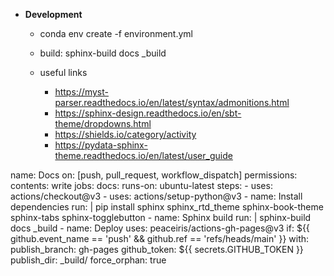 - **Development**
  - conda env create -f environment.yml
  - build: sphinx-build docs _build
  - useful links

    - https://myst-parser.readthedocs.io/en/latest/syntax/admonitions.html
    - https://sphinx-design.readthedocs.io/en/sbt-theme/dropdowns.html
    - https://shields.io/category/activity
    - https://pydata-sphinx-theme.readthedocs.io/en/latest/user_guide


name: Docs
on: [push, pull_request, workflow_dispatch]
permissions:
    contents: write
jobs:
  docs:
    runs-on: ubuntu-latest
    steps:
      - uses: actions/checkout@v3
      - uses: actions/setup-python@v3
      - name: Install dependencies
        run: |
          pip install sphinx sphinx_rtd_theme sphinx-book-theme sphinx-tabs sphinx-togglebutton
      - name: Sphinx build
        run: |
          sphinx-build docs _build
      - name: Deploy
        uses: peaceiris/actions-gh-pages@v3
        if: ${{ github.event_name == 'push' && github.ref == 'refs/heads/main' }}
        with:
          publish_branch: gh-pages
          github_token: ${{ secrets.GITHUB_TOKEN }}
          publish_dir: _build/
          force_orphan: true